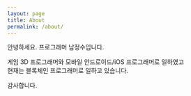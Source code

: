 ```yaml
---
layout: page
title: About
permalink: /about/
---
```


안녕하세요. 프로그래머 남정수입니다.  

게임 3D 프로그래머와 모바일 안드로이드/iOS 프로그래머로 일하였고  
현재는 블록체인 프로그래머로 일하고 있습니다.  

감사합니다.
